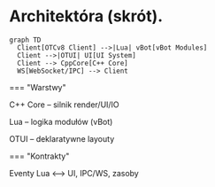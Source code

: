 # Architektóra (skrót).

```mermaid
graph TD
  Client[OTCv8 Client] -->|Lua| vBot[vBot Modules]
  Client -->|OTUI| UI[UI System]
  Client --> CppCore[C++ Core]
  WS[WebSocket/IPC] --> Client

```

=== "Warstwy"

C++ Core – silnik render/UI/IO

Lua – logika modułów (vBot)

OTUI – deklaratywne layouty

=== "Kontrakty"

Eventy Lua ⟷ UI, IPC/WS, zasoby

